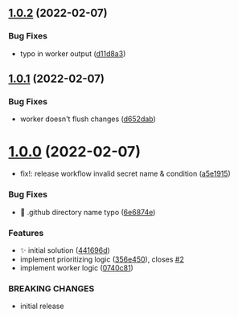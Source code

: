## [1.0.2](https://github.com/rabraghib/mailing-microservice/compare/v1.0.1...v1.0.2) (2022-02-07)


### Bug Fixes

* typo in worker output ([d11d8a3](https://github.com/rabraghib/mailing-microservice/commit/d11d8a3eed4ae909669cc53a32169d5ecfd8c02c))



## [1.0.1](https://github.com/rabraghib/mailing-microservice/compare/v1.0.0...v1.0.1) (2022-02-07)


### Bug Fixes

* worker doesn't flush changes ([d652dab](https://github.com/rabraghib/mailing-microservice/commit/d652dabc1c7a7132e3a2033d8a5617ea04a54145))



# [1.0.0](https://github.com/rabraghib/mailing-microservice/compare/441696d03cd2f7d75e825046cd92cc90969f5a89...v1.0.0) (2022-02-07)


* fix!: release workflow invalid secret name & condition ([a5e1915](https://github.com/rabraghib/mailing-microservice/commit/a5e1915bd177a1da0a8e2e8a417e589dc15073d4))


### Bug Fixes

* :bug: .github directory name typo ([6e6874e](https://github.com/rabraghib/mailing-microservice/commit/6e6874e6e8c9d90aa4e8ca4e1ea00b6fcc15def2))


### Features

* :sparkles: initial solution ([441696d](https://github.com/rabraghib/mailing-microservice/commit/441696d03cd2f7d75e825046cd92cc90969f5a89))
* implement prioritizing logic ([356e450](https://github.com/rabraghib/mailing-microservice/commit/356e450522e948a96f49cf6b3023991a0f8447ff)), closes [#2](https://github.com/rabraghib/mailing-microservice/issues/2)
* implement worker logic ([0740c81](https://github.com/rabraghib/mailing-microservice/commit/0740c81551cf9ee4e28df983e386f86736961a4b))


### BREAKING CHANGES

* initial release



